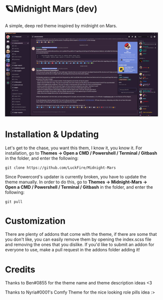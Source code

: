 # 🪐Midnight Mars (dev)
A simple, deep red theme inspired by midnight on Mars.

![Preview](./Previews/FullPreview.png)

# Installation & Updating
Let's get to the chase, you want this them, I know it, you know it. For installation, go to **Themes -> Open a CMD / Powershell / Terminal / Gitbash** in the folder, and enter the following:
```
git clone https://github.com/LuckFire/Midnight-Mars
```

Since Powercord's updater is currently broken, you have to update the theme manually. In order to do this, go to **Themes -> Midnight-Mars -> Open a CMD / Powershell / Terminal / Gitbash** in the folder, and enter the following:
```
git pull
```

# Customization
There are plenty of addons that come with the theme, if there are some that you don't like, you can easily remove them by opening the index.scss file and removing the ones that you dislike. If you'd like to submit an addon for everyone to use, make a pull request in the addons folder adding it!

# Credits
Thanks to Ben#0855 for the theme name and theme description ideas <3

Thanks to Nyria#0001's Comfy Theme for the nice looking role pills idea :>
